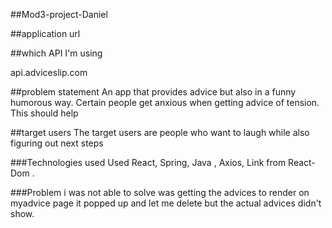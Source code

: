 ##Mod3-project-Daniel

##application url



##which API I'm using

api.adviceslip.com

##problem statement
An app that provides advice but also in a funny humorous way. Certain people get anxious when getting advice of tension. This should help

##target users
The target users are people who want to laugh while also figuring out next steps

###Technologies used
Used React, Spring, Java , Axios, Link from React-Dom .

###Problem i was not able to solve was getting the advices to render on myadvice page  it popped up and let me delete but the actual advices didn't show.

